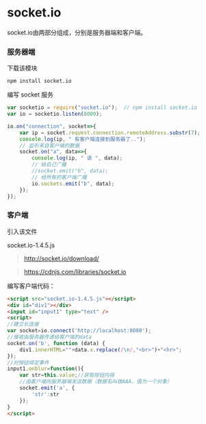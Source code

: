 # socket.io

socket.io由两部分组成，分别是服务器端和客户端。

### 服务器端

下载该模块

```
npm install socket.io
```

编写 socket 服务

```javascript
var socketio = require("socket.io");  // npm install socket.io
var io = socketio.listen(8080);

io.on("connection", socket=>{
	var ip = socket.request.connection.remoteAddress.substr(7);
	console.log(ip, " 有客户端连接到服务器了..");
	// 监听来自客户端的数据
	socket.on("a", data=>{
		console.log(ip, " 说 ", data);
		// 给自己广播
		//socket.emit("b", data);
		// 给所有的客户端广播
		io.sockets.emit("b", data);		
	});
});
```

### 客户端

引入该文件

socket.io-1.4.5.js

> http://socket.io/download/

> https://cdnjs.com/libraries/socket.io

编写客户端代码：

```html
<script src="socket.io-1.4.5.js"></script>
<div id="div1"></div>
<input id="input1" type="text" />
<script>
//建立长连接
var socket=io.connect('http://localhost:8080');
//接收由服务器传递给客户端的data
socket.on('b', function (data) {
	div1.innerHTML=""+data.x.replace(/\n/,"<br>")+"<hr>";
});
//对按钮绑定事件
input1.onblur=function(){
	var str=this.value;//获取按钮内容
	//由客户端向服务器端发送数据（数据名叫做AAA，值为一个对象）
	socket.emit('a', {
		'str':str
	});
}
</script>
```

